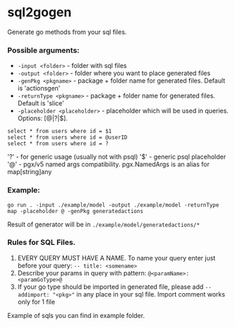 # sql2gogen

Generate go methods from your sql files.

### Possible arguments:
- ```-input <folder>``` - folder with sql files
- ```-output <folder>``` - folder where you want to place generated files
- ```-genPkg <pkgname>``` - package + folder name for generated files. Default is 'actionsgen'
- ```-returnType <pkgname>``` - package + folder name for generated files. Default is 'slice'
- ```-placeholder <placeholder>``` - placeholder which will be used in queries. Options: [@|?|$]. 
```
select * from users where id = $1
select * from users where id = @userID
select * from users where id = ?
```
'?' - for generic usage (usually not with psql)
'$<int>' - generic psql placeholder
'@<string>' - pgx/v5 named args compatibility. pgx.NamedArgs is an alias for map[string]any 

### Example: 
```go run . -input ./example/model -output ./example/model -returnType map -placeholder @ -genPkg generatedactions```

Result of generator will be in ```./example/model/generatedactions/*```

### Rules for SQL Files.

1. EVERY QUERY MUST HAVE A NAME. To name your query enter just before your query:
```-- title: <somename>```
2. Describe your params in query with pattern:
```@<paramName>:<paramGoType>@```
3. If your go type should be imported in generated file, please add ```-- addimport: "<pkg>"``` in any place in your sql file. Import comment works only for 1 file

Example of sqls you can find in example folder.
